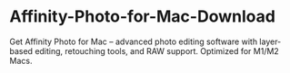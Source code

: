 # Affinity-Photo-for-Mac-Download
Get Affinity Photo for Mac – advanced photo editing software with layer-based editing, retouching tools, and RAW support. Optimized for M1/M2 Macs.
